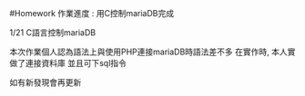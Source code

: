 #Homework 作業進度 : 用C控制mariaDB完成

1/21 C語言控制mariaDB

本次作業個人認為語法上與使用PHP連接mariaDB時語法差不多
在實作時, 本人實做了連接資料庫 並且可下sql指令 

如有新發現會再更新 
